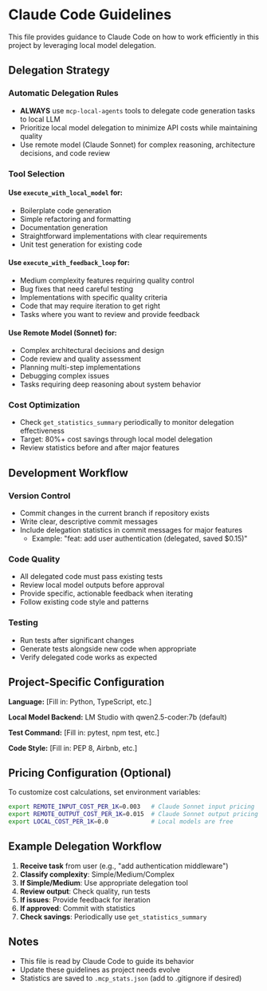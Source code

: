 # Claude Code Guidelines

This file provides guidance to Claude Code on how to work efficiently in this project by leveraging local model delegation.

## Delegation Strategy

### Automatic Delegation Rules

* **ALWAYS** use `mcp-local-agents` tools to delegate code generation tasks to local LLM
* Prioritize local model delegation to minimize API costs while maintaining quality
* Use remote model (Claude Sonnet) for complex reasoning, architecture decisions, and code review

### Tool Selection

#### Use `execute_with_local_model` for:
- Boilerplate code generation
- Simple refactoring and formatting
- Documentation generation
- Straightforward implementations with clear requirements
- Unit test generation for existing code

#### Use `execute_with_feedback_loop` for:
- Medium complexity features requiring quality control
- Bug fixes that need careful testing
- Implementations with specific quality criteria
- Code that may require iteration to get right
- Tasks where you want to review and provide feedback

#### Use Remote Model (Sonnet) for:
- Complex architectural decisions and design
- Code review and quality assessment
- Planning multi-step implementations
- Debugging complex issues
- Tasks requiring deep reasoning about system behavior

### Cost Optimization

* Check `get_statistics_summary` periodically to monitor delegation effectiveness
* Target: 80%+ cost savings through local model delegation
* Review statistics before and after major features

## Development Workflow

### Version Control

* Commit changes in the current branch if repository exists
* Write clear, descriptive commit messages
* Include delegation statistics in commit messages for major features
  - Example: "feat: add user authentication (delegated, saved $0.15)"

### Code Quality

* All delegated code must pass existing tests
* Review local model outputs before approval
* Provide specific, actionable feedback when iterating
* Follow existing code style and patterns

### Testing

* Run tests after significant changes
* Generate tests alongside new code when appropriate
* Verify delegated code works as expected

## Project-Specific Configuration

**Language:** [Fill in: Python, TypeScript, etc.]

**Local Model Backend:** LM Studio with qwen2.5-coder:7b (default)

**Test Command:** [Fill in: pytest, npm test, etc.]

**Code Style:** [Fill in: PEP 8, Airbnb, etc.]

## Pricing Configuration (Optional)

To customize cost calculations, set environment variables:

```bash
export REMOTE_INPUT_COST_PER_1K=0.003   # Claude Sonnet input pricing
export REMOTE_OUTPUT_COST_PER_1K=0.015  # Claude Sonnet output pricing
export LOCAL_COST_PER_1K=0.0            # Local models are free
```

## Example Delegation Workflow

1. **Receive task** from user (e.g., "add authentication middleware")
2. **Classify complexity**: Simple/Medium/Complex
3. **If Simple/Medium**: Use appropriate delegation tool
4. **Review output**: Check quality, run tests
5. **If issues**: Provide feedback for iteration
6. **If approved**: Commit with statistics
7. **Check savings**: Periodically use `get_statistics_summary`

## Notes

* This file is read by Claude Code to guide its behavior
* Update these guidelines as project needs evolve
* Statistics are saved to `.mcp_stats.json` (add to .gitignore if desired)
